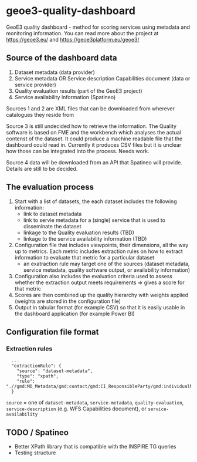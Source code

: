 # geoe3-quality-dashboard
GeoE3 quality dashboard - method for scoring services using metadata and monitoring information. You can read more about the project at https://geoe3.eu/ and https://geoe3platform.eu/geoe3/




## Source of the dashboard data

1. Dataset metadata (data provider)
2. Service metadata OR Service description Capabilities document (data or service provider)
3. Quality evaluation results (part of the GeoE3 project)
4. Service availability information (Spatineo)

Sources 1 and 2 are XML files that can be downloaded from wherever catalogues they reside from

Source 3 is still undecided how to retrieve the information. The Quality software is based on FME and the workbench which analyses the actual contenst of the dataset. It could produce a machine readable file that the dashboard could read in. Currently it produces CSV files but it is unclear how those can be integrated into the process. Needs work.

Source 4 data will be downloaded from an API that Spatineo will provide. Details are still to be decided.

## The evaluation process

1. Start with a list of datasets, the each dataset includes the following information:
    - link to dataset metadata
    - link to servie metadata for a (single) service that is used to disseminate the dataset
    - linkage to the Quality evaluation results (TBD)
    - linkage to the service availability information (TBD)
2. Configuration file that includes viewpoints, their dimensions, all the way up to metrics. Each metric includes extraction rules on how to extract information to evaluate that metric for a particular dataset
    - an exatraction rule may target one of the sources (dataset metadata, service metadata, quality software output, or availability information)
3. Configuration also includes the evaluation criteria used to assess whether the extraction output meets requirements => gives a score for that metric
4. Scores are then combined up the quality hierarchy with weights applied (weights are stored in the configuration file)
5. Output in tabular format (for example CSV) so that it is easily usable in the dashboard application (for example Power BI)

## Configuration file format


### Extraction rules

```
  ... 
  "extractionRule": {
    "source": "dataset-metadata", 
    "type": "xpath",
    "rule": ".//gmd:MD_Metadata/gmd:contact/gmd:CI_ResponsibleParty/gmd:individualName/gco:CharacterString"
  }
```

`source` = one of `dataset-metadata`, `service-metadata`, `quality-evaluation`, `service-description` (e.g. WFS Capabilities document), or `service-availability`


## TODO / Spatineo

* Better XPath library that is compatible with the INSPIRE TG queries
* Testing structure


